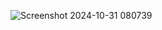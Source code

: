
![Screenshot 2024-10-31 080739](https://github.com/user-attachments/assets/86971be2-3d02-4ad9-8ec9-7eb44b204d54)
